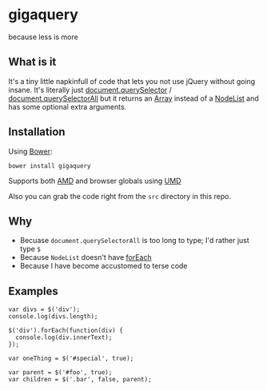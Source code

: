 # gigaquery

because less is more

## What is it

It's a tiny little napkinfull of code that lets you not use jQuery without going insane. It's literally just [document.querySelector](https://developer.mozilla.org/en-US/docs/Web/API/document.querySelector) /  [document.querySelectorAll](https://developer.mozilla.org/en-US/docs/Web/API/Document.querySelectorAll) but it returns an [Array](https://developer.mozilla.org/en-US/docs/Web/JavaScript/Reference/Global_Objects/Array) instead of a [NodeList](https://developer.mozilla.org/en-US/docs/Web/API/NodeList) and has some optional extra arguments.

## Installation

Using [Bower](http://bower.io/):

    bower install gigaquery
    
Supports both [AMD](http://requirejs.org/docs/whyamd.html) and browser globals using [UMD](https://github.com/umdjs/umd/blob/master/amdWeb.js)

Also you can grab the code right from the `src` directory in this repo.

## Why

* Becuase `document.querySelectorAll` is too long to type; I'd rather just type `$`
* Because `NodeList` doesn't have [forEach](https://developer.mozilla.org/en-US/docs/Web/JavaScript/Reference/Global_Objects/Array/forEach)
* Because I have become accustomed to terse code

## Examples

    var divs = $('div');
    console.log(divs.length);

    $('div').forEach(function(div) {
      console.log(div.innerText);
    });

    var oneThing = $('#special', true);
    
    var parent = $('#foo', true);
    var children = $('.bar', false, parent);
